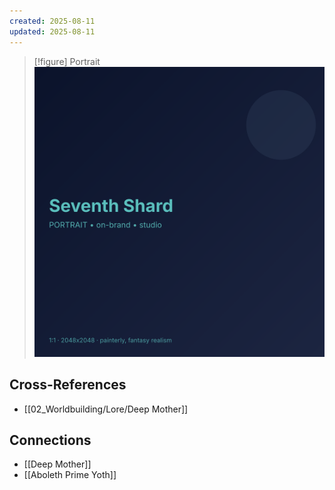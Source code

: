 ```yaml
---
created: 2025-08-11
updated: 2025-08-11
---
```


> [!figure] Portrait
![](04_Resources/Assets/Generated/Portraits/portrait-npc-seventh-shard-seventh-shard.svg)




## Cross-References

- [[02_Worldbuilding/Lore/Deep Mother]]


## Connections

- [[Deep Mother]]
- [[Aboleth Prime Yoth]]
